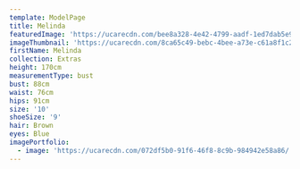 ```yaml
---
template: ModelPage
title: Melinda
featuredImage: 'https://ucarecdn.com/bee8a328-4e42-4799-aadf-1ed7dab5e98e/'
imageThumbnail: 'https://ucarecdn.com/8ca65c49-bebc-4bee-a73e-c61a8f1c2a69/'
firstName: Melinda
collection: Extras
height: 170cm
measurementType: bust
bust: 88cm
waist: 76cm
hips: 91cm
size: '10'
shoeSize: '9'
hair: Brown
eyes: Blue
imagePortfolio:
  - image: 'https://ucarecdn.com/072df5b0-91f6-46f8-8c9b-984942e58a86/'
---
```


